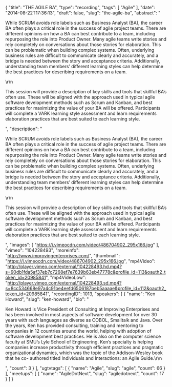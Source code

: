 {
  "title": "THE AGILE BA",
  "type": "recording",
  "tags": [
    "Agile"
  ],
  "date": "2014-08-22T17:36:13",
  "draft": false,
  "slug": "the-agile-ba",
  "abstract": "<p>While SCRUM avoids role labels such as Business Analyst (BA), the career BA often plays a critical role in the success of agile project teams. There are different opinions on how a BA can best contribute to a team, including repurposing the role into Product Owner. Many agile teams write stories and rely completely on conversations about those stories for elaboration. This can be problematic when building complex systems. Often, underlying business rules are difficult to communicate clearly and accurately, and a bridge is needed between the story and acceptance criteria. Additionally, understanding team members’ different learning styles can help determine the best practices for describing requirements on a team.</p>\r\n<p>This session will provide a description of key skills and tools that skillful BA’s often use. These will be aligned with the approach used in typical agile software development methods such as Scrum and Kanban, and best practices for maximizing the value of your BA will be offered. Participants will complete a VARK learning style assessment and learn requirements elaboration practices that are best suited to each learning style.</p>",
  "description": "<p>While SCRUM avoids role labels such as Business Analyst (BA), the career BA often plays a critical role in the success of agile project teams. There are different opinions on how a BA can best contribute to a team, including repurposing the role into Product Owner. Many agile teams write stories and rely completely on conversations about those stories for elaboration. This can be problematic when building complex systems. Often, underlying business rules are difficult to communicate clearly and accurately, and a bridge is needed between the story and acceptance criteria. Additionally, understanding team members’ different learning styles can help determine the best practices for describing requirements on a team.</p>\r\n<p>This session will provide a description of key skills and tools that skillful BA’s often use. These will be aligned with the approach used in typical agile software development methods such as Scrum and Kanban, and best practices for maximizing the value of your BA will be offered. Participants will complete a VARK learning style assessment and learn requirements elaboration practices that are best suited to each learning style.</p>",
  "images": [
    "https://i.vimeocdn.com/video/486704902_295x166.jpg"
  ],
  "vimeo": "104228493",
  "moreinfo": "http://www.improvingenterprises.com/",
  "thumbnail": "https://i.vimeocdn.com/video/486704902_295x166.jpg",
  "mp4Video": "http://player.vimeo.com/external/104228493.hd.mp4?s=90db1fda5af37eb7c7268ef7e7639b63eb47778c&profile_id=113&oauth2_token_id=20985841",
  "mp4VideoLow": "http://player.vimeo.com/external/104228493.sd.mp4?s=8cc534668e97a4c91be4eefd6506187beb5aaaae&profile_id=112&oauth2_token_id=20985841",
  "recordingID": 1013,
  "speakers": [
    {
      "name": "Ken Howard",
      "slug": "ken-howard",
      "bio": "<p>Ken Howard is Vice President of Consulting at Improving Enterprises and has been involved in most aspects of software development for over 30 years with such languages as diverse as COBOL, Smalltalk and Java. Over the years, Ken has provided consulting, training and mentoring to companies in 12 countries around the world, helping with adoption of software development best practices. He is also on the computer science faculty at SMU’s Lyle School of Engineering. Ken’s specialty is helping companies increase productivity through efficient practices and pragmatic organizational dynamics, which was the topic of the Addison-Wesley book that he co- authored titled Individuals and Interactions: an Agile Guide.\r\n</p>",
      "count": 3
    }
  ],
  "ugtvtags": [
    {
      "name": "Agile",
      "slug": "agile",
      "count": 66
    }
  ],
  "meetups": [
    {
      "name": "AgileDotNext",
      "slug": "agiledotnext",
      "count": 17
    }
  ]
}
